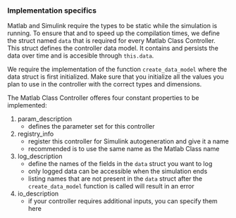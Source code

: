 ### Implementation specifics

Matlab and Simulink require the types to be static while the simulation is running. To ensure that
and to speed up the compilation times, we define the struct named `data` that is required for every
Matlab Class Controller. This struct defines the controller data model. It contains and persists the data
over time and is accesible through `this.data`.

We require the implementation of the function `create_data_model` where the data struct is first initialized.
Make sure that you initialize all the values you plan to use in the controller with the correct types
and dimensions.


The Matlab Class Controller offeres four constant properties to be implemented:

1) param_description
    - defines the parameter set for this controller
2) registry_info
    - register this controller for Simulink autogeneration and give it a name
    - recommended is to use the same name as the Matlab Class name
3) log_description
    - define the names of the fields in the `data` struct you want to log
    - only logged data can be accessible when the simulation ends
    - listing names that are not present in the `data` struct after the
      `create_data_model` function is called will result in an error
4) io_description
    - if your controller requires additional inputs, you can specify them here

